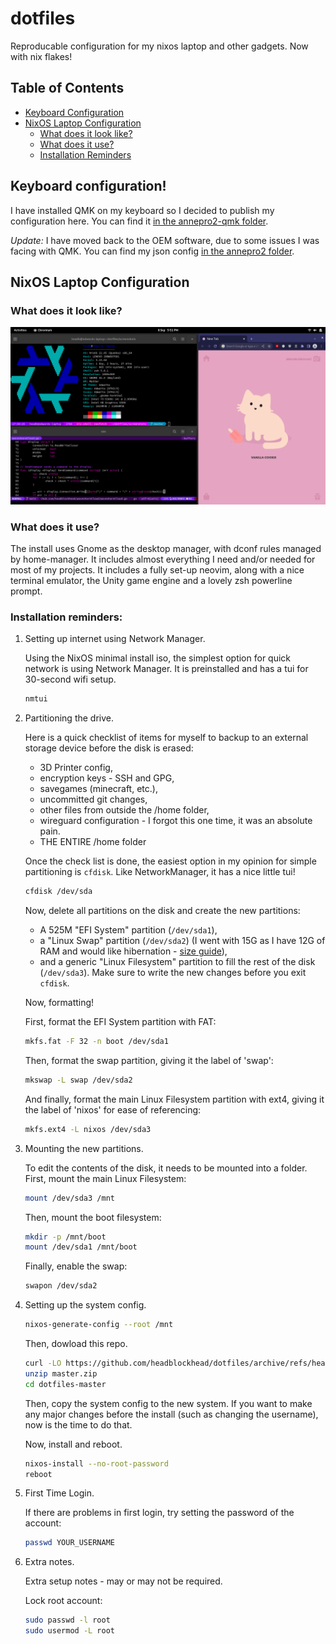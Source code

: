 # dotfiles

Reproducable configuration for my nixos laptop and other gadgets. Now with nix flakes!

## Table of Contents

  * [Keyboard Configuration](#keyboard-configuration)
  * [NixOS Laptop Configuration](#nixos-laptop-configuration)
    * [What does it look like?](#what-does-it-look-like)
    * [What does it use?](#what-does-it-use)
    * [Installation Reminders](#installation-reminders)

## Keyboard configuration!

I have installed QMK on my keyboard so I decided to publish my configuration here. You can find it [in the annepro2-qmk folder](annepro2-qmk/).

*Update:* I have moved back to the OEM software, due to some issues I was facing with QMK. You can find my json config [in the annepro2 folder](annepro2/).

## NixOS Laptop Configuration

### What does it look like?

![](screenshots/terminalsAndChrome.png)

### What does it use?

The install uses Gnome as the desktop manager, with dconf rules managed by home-manager. It includes almost everything I need and/or needed for most of my projects. It includes a fully set-up neovim, along with a nice terminal emulator, the Unity game engine and a lovely zsh powerline prompt.

### Installation reminders:

1. Setting up internet using Network Manager.

    Using the NixOS minimal install iso, the simplest option for quick network is using Network Manager. It is preinstalled and has a tui for 30-second wifi setup.

    ```bash
    nmtui
    ```

2. Partitioning the drive.

    Here is a quick checklist of items for myself to backup to an external storage device before the disk is erased:
      - 3D Printer config,
      - encryption keys - SSH and GPG,
      - savegames (minecraft, etc.),
      - uncommitted git changes,
      - other files from outside the /home folder,
      - wireguard configuration - I forgot this one time, it was an absolute pain.
      - THE ENTIRE /home folder

    Once the check list is done, the easiest option in my opinion for simple partitioning is `cfdisk`. Like NetworkManager, it has a nice little tui!

    ```bash
    cfdisk /dev/sda
    ```

    Now, delete all partitions on the disk and create the new partitions:
      - A 525M "EFI System" partition (```/dev/sda1```),
      - a "Linux Swap" partition (```/dev/sda2```) (I went with 15G as I have 12G of RAM and would like hibernation - [size guide](https://itsfoss.com/swap-size/)),
      - and a generic "Linux Filesystem" partition to fill the rest of the disk (```/dev/sda3```).
    Make sure to write the new changes before you exit `cfdisk`.

    Now, formatting!

    First, format the EFI System partition with FAT:

    ```bash
    mkfs.fat -F 32 -n boot /dev/sda1
    ```

    Then, format the swap partition, giving it the label of 'swap':

    ```bash
    mkswap -L swap /dev/sda2
    ```

    And finally, format the main Linux Filesystem partition with ext4, giving it the label of 'nixos' for ease of referencing:

    ```bash
    mkfs.ext4 -L nixos /dev/sda3
    ```

3. Mounting the new partitions.

    To edit the contents of the disk, it needs to be mounted into a folder.
    First, mount the main Linux Filesystem:

    ```bash
    mount /dev/sda3 /mnt
    ```

    Then, mount the boot filesystem:

    ```bash
    mkdir -p /mnt/boot
    mount /dev/sda1 /mnt/boot
    ```

    Finally, enable the swap:

    ```bash
    swapon /dev/sda2
    ```


4. Setting up the system config.

    ```bash
    nixos-generate-config --root /mnt
    ```

    Then, dowload this repo.

    ```bash
    curl -LO https://github.com/headblockhead/dotfiles/archive/refs/heads/master.zip
    unzip master.zip
    cd dotfiles-master
    ```

    Then, copy the system config to the new system. If you want to make any major changes before the install (such as changing the username), now is the time to do that.

    Now, install and reboot.

    ```bash
    nixos-install --no-root-password
    reboot
    ```


5. First Time Login.

    If there are problems in first login, try setting the password of the account:

    ```bash
    passwd YOUR_USERNAME 
    ```

6. Extra notes.

    Extra setup notes - may or may not be required.

    Lock root account:
    ```bash
    sudo passwd -l root
    sudo usermod -L root
    ```
